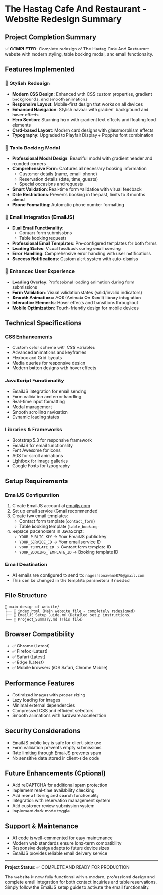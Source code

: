 # The Hastag Cafe And Restaurant - Website Redesign Summary

## Project Completion Summary

✅ **COMPLETED**: Complete redesign of The Hastag Cafe And Restaurant website with modern styling, table booking modal, and email functionality.

## Features Implemented

### 🎨 **Stylish Redesign**

- **Modern CSS Design**: Enhanced with CSS custom properties, gradient backgrounds, and smooth animations
- **Responsive Layout**: Mobile-first design that works on all devices
- **Enhanced Navigation**: Stylish navbar with gradient background and hover effects
- **Hero Section**: Stunning hero with gradient text effects and floating food elements
- **Card-based Layout**: Modern card designs with glassmorphism effects
- **Typography**: Upgraded to Playfair Display + Poppins font combination

### 📅 **Table Booking Modal**

- **Professional Modal Design**: Beautiful modal with gradient header and rounded corners
- **Comprehensive Form**: Captures all necessary booking information
  - Customer details (name, email, phone)
  - Reservation details (date, time, guests)
  - Special occasions and requests
- **Smart Validation**: Real-time form validation with visual feedback
- **Date Restrictions**: Prevents booking in the past, limits to 3 months ahead
- **Phone Formatting**: Automatic phone number formatting

### 📧 **Email Integration (EmailJS)**

- **Dual Email Functionality**:
  - Contact form submissions
  - Table booking requests
- **Professional Email Templates**: Pre-configured templates for both forms
- **Loading States**: Visual feedback during email sending
- **Error Handling**: Comprehensive error handling with user notifications
- **Success Notifications**: Custom alert system with auto-dismiss

### 🎯 **Enhanced User Experience**

- **Loading Overlay**: Professional loading animation during form submissions
- **Form Validation**: Visual validation states (valid/invalid indicators)
- **Smooth Animations**: AOS (Animate On Scroll) library integration
- **Interactive Elements**: Hover effects and transitions throughout
- **Mobile Optimization**: Touch-friendly design for mobile devices

## Technical Specifications

### **CSS Enhancements**

- Custom color scheme with CSS variables
- Advanced animations and keyframes
- Flexbox and Grid layouts
- Media queries for responsive design
- Modern button designs with hover effects

### **JavaScript Functionality**

- EmailJS integration for email sending
- Form validation and error handling
- Real-time input formatting
- Modal management
- Smooth scrolling navigation
- Dynamic loading states

### **Libraries & Frameworks**

- Bootstrap 5.3 for responsive framework
- EmailJS for email functionality
- Font Awesome for icons
- AOS for scroll animations
- Lightbox for image galleries
- Google Fonts for typography

## Setup Requirements

### **EmailJS Configuration**

1. Create EmailJS account at [emailjs.com](https://www.emailjs.com/)
2. Set up email service (Gmail recommended)
3. Create two email templates:
   - Contact form template (`contact_form`)
   - Table booking template (`table_booking`)
4. Replace placeholders in JavaScript:
   - `YOUR_PUBLIC_KEY` → Your EmailJS public key
   - `YOUR_SERVICE_ID` → Your email service ID
   - `YOUR_TEMPLATE_ID` → Contact form template ID
   - `YOUR_BOOKING_TEMPLATE_ID` → Booking template ID

### **Email Destination**

- All emails are configured to send to: `nageshsonawane870@gmail.com`
- This can be changed in the template parameters if needed

## File Structure

```
📁 main design of website/
├── 📄 index.html (Main website file - completely redesigned)
├── 📄 EmailJS_Setup_Guide.md (Detailed setup instructions)
└── 📄 Project_Summary.md (This file)
```

## Browser Compatibility

- ✅ Chrome (Latest)
- ✅ Firefox (Latest)
- ✅ Safari (Latest)
- ✅ Edge (Latest)
- ✅ Mobile browsers (iOS Safari, Chrome Mobile)

## Performance Features

- Optimized images with proper sizing
- Lazy loading for images
- Minimal external dependencies
- Compressed CSS and efficient selectors
- Smooth animations with hardware acceleration

## Security Considerations

- EmailJS public key is safe for client-side use
- Form validation prevents empty submissions
- Rate limiting through EmailJS prevents spam
- No sensitive data stored in client-side code

## Future Enhancements (Optional)

- Add reCAPTCHA for additional spam protection
- Implement real-time availability checking
- Add menu filtering and search functionality
- Integration with reservation management system
- Add customer review submission system
- Implement dark mode toggle

## Support & Maintenance

- All code is well-commented for easy maintenance
- Modern web standards ensure long-term compatibility
- Responsive design adapts to future device sizes
- EmailJS provides reliable email delivery service

---

**Project Status**: ✅ COMPLETE AND READY FOR PRODUCTION

The website is now fully functional with a modern, professional design and complete email integration for both contact inquiries and table reservations. Simply follow the EmailJS setup guide to activate the email functionality.
